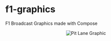 # f1-graphics
F1 Broadcast Graphics made with Compose

<p align="center">
  <img src="https://raw.githubusercontent.com/zurche/f1-graphics/main/img/screenshot_1.png" alt="Pit Lane Graphic"/>
</p>
